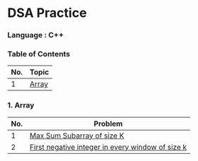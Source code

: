 # DSA Practice

### Language : C++

### Table of Contents
| No. | Topic |
| --- | --------- |
|1  | [Array](#1-Array) |

### 1. Array
| No. | Problem |
| --- | --------- |
|1  | [Max Sum Subarray of size K](https://github.com/pr7prashant/dsa-practice/blob/master/Array/MaxSumSubArrayOfSizeK.cpp) |
|2  | [First negative integer in every window of size k ](https://github.com/pr7prashant/dsa-practice/blob/master/Array/FirstNegativeInWindow.cpp) |
